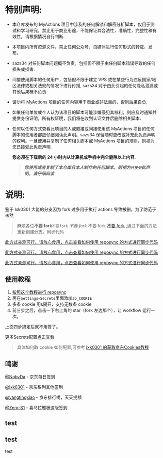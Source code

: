 # 特别声明:

-   本仓库发布的 MyActions 项目中涉及的任何解锁和解密分析脚本，仅用于测试和学习研究，禁止用于商业用途，不能保证其合法性，准确性，完整性和有效性，请根据情况自行判断.

-   本项目内所有资源文件，禁止任何公众号、自媒体进行任何形式的转载、发布。

-   sazs34 对任何脚本问题概不负责，包括但不限于由任何脚本错误导致的任何损失或损害.

-   间接使用脚本的任何用户，包括但不限于建立 VPS 或在某些行为违反国家/地区法律或相关法规的情况下进行传播, sazs34 对于由此引起的任何隐私泄漏或其他后果概不负责.

-   请勿将 MyActions 项目的任何内容用于商业或非法目的，否则后果自负.

-   如果任何单位或个人认为该项目的脚本可能涉嫌侵犯其权利，则应及时通知并提供身份证明，所有权证明，我们将在收到认证文件后删除相关脚本.

-   任何以任何方式查看此项目的人或直接或间接使用该 MyActions 项目的任何脚本的使用者都应仔细阅读此声明。sazs34 保留随时更改或补充此免责声明的权利。一旦使用并复制了任何相关脚本或 MyActions 项目的规则，则视为您已接受此免责声明.

    **您必须在下载后的 24 小时内从计算机或手机中完全删除以上内容.** </br>

    > **_您使用或者复制了本仓库且本人制作的任何脚本，则视为`已接受`此声明，请仔细阅读_**


# 说明:

鉴于 lxk0301 大佬的分支因为 fork 过多用于执行 actions 导致被删，为了防范于未然

> 麻烦各位**不要 fork**`不要fork` _不要 fork_ 不要 fork [不要 fork](backup/reposync.md) ,通过下面的方法重新创建分支，同步代码

[此方式亲测可行，请放心食用，点击查看如何使用 reposync 的方式进行同步代码](backup/reposync.md)

[此方式亲测可行，请放心食用，点击查看如何使用 reposync 的方式进行同步代码](backup/reposync.md)

[此方式亲测可行，请放心食用，点击查看如何使用 reposync 的方式进行同步代码](backup/reposync.md)


## 使用教程

1. [按照这个教程进行 reposync](backup/reposync.md)
2. 再在`Settings`-`Secrets`里面添加`JD_COOKIE`
3. 多条 cookie 用`&`隔开，支持无数条 cookie
4. 前三步之后，点击一下右上角的 star（fork 左边那个），让 workflow 运行一次。

上面四步搞定后就不用管了。

更多Secrets配置[点击查看](backup/secrets.md)


> 具体如何取 cookie 如何配置,可参考 [lxk0301 的获取京东Cookies教程](https://github.com/lxk0301/jd_scripts/blob/master/githubAction.md#%E4%BA%AC%E4%B8%9Ccookie)


## 鸣谢

[@NobyDa](https://github.com/NobyDa) - 京东每日签到

[@lxk0301](https://github.com/lxk0301) - 京东系列其他签到

[@yangtingxiao](https://github.com/yangtingxiao) - 京东排行榜，天天提额

[@Zero-S1](https://github.com/Zero-S1/xmly_speed) - 喜马拉雅极速版签到

## test
## test
test
